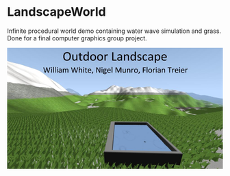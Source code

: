 # LandscapeWorld
Infinite procedural world demo containing water wave simulation and grass.
Done for a final computer graphics group project.

![alt text](https://raw.githubusercontent.com/munro98/LandscapeWorld/master/screenshots/screenshot.jpg)